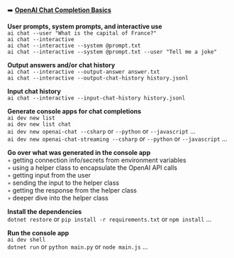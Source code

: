 ➡️ [**OpenAI Chat Completion Basics**](todo.md#chapter-3-openai-chat-completions-basics)

**User prompts, system prompts, and interactive use**  
`ai chat --user "What is the capital of France?"`  
`ai chat --interactive`  
`ai chat --interactive --system @prompt.txt`  
`ai chat --interactive --system @prompt.txt --user "Tell me a joke"`  
 
**Output answers and/or chat history**  
`ai chat --interactive --output-answer answer.txt`  
`ai chat --interactive --output-chat-history history.jsonl`  

**Input chat history**  
`ai chat --interactive --input-chat-history history.jsonl`  

**Generate console apps for chat completions**  
`ai dev new list`  
`ai dev new list chat`  
`ai dev new openai-chat --csharp` or `--python` or `--javascript` ...  
`ai dev new openai-chat-streaming --csharp` or `--python` or `--javascript` ...  

**Go over what was generated in the console app**  
◦ getting connection info/secrets from environment variables  
◦ using a helper class to encapsulate the OpenAI API calls  
◦ getting input from the user  
◦ sending the input to the helper class  
◦ getting the response from the helper class  
◦ deeper dive into the helper class  

**Install the dependencies**  
`dotnet restore` or `pip install -r requirements.txt` or `npm install` ...  

**Run the console app**  
`ai dev shell`  
`dotnet run` or `python main.py` or `node main.js` ...  
